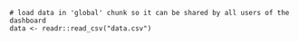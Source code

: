```{r global, include=FALSE}
# load data in 'global' chunk so it can be shared by all users of the dashboard
data <- readr::read_csv("data.csv")
```
